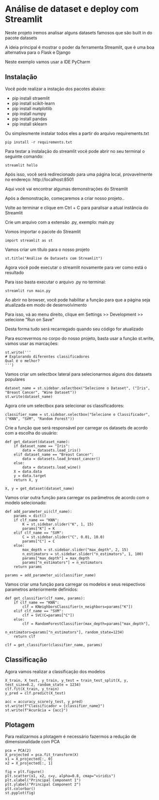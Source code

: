 # Análise de dataset e deploy com Streamlit

Neste projeto iremos analisar alguns datasets famosos que são built in do pacote datasets

A ideia principal é mostrar o poder da ferramenta Streamlit, que é uma boa alternativa para o Flask e Django

Neste exemplo vamos usar a IDE PyCharm

## Instalação

Você pode realizar a instação dos pacotes abaixo:
* pip install straemlit
* pip install scikit-learn
* pip install matplotlib
* pip install numpy
* pip install pandas
* pip install sklearn

Ou simplesmente instalar todos eles a partir do arquivo requirements.txt

```
pip install -r requirements.txt
```

Para testar a instalação do streamlit você pode abrir no seu terminal o seguinte comando:
```
streamlit hello
```
Após isso, você será redirecionado para uma página local, provavelmente no endereço: http://localhost:8501

Aqui você vai encontrar algumas demonstrações do Streamlit

Após a demonstração, começaremos a criar nosso projeto..

Volte ao terminar e clique em Ctrl + C para paralisar a atual instância do Streamlit

Crie um arquivo com a extensão .py, exemplo: main.py

Vomos importar o pacote do Streamlit
```
import streamlit as st
```
Vamos criar um título para o nosso projeto
```
st.title("Análise de Datasets com Streamlit")
```

Agora você pode executar o streamlit novamente para ver como está o resultado

Para isso basta executar o arquivo .py no terminal:
```
streamlit run main.py
```
Ao abrir no browser, você pode habilitar a função para que a página seja atualizada em modo de desenvolvimento

Para isso, vá ao menu direito, clique em Settings >> Development >> selecione "Run on Save"

Desta forma tudo será recarregado quando seu código for atualizado

Para escrevermos no corpo do nosso projeto, basta usar a função st.write, vamos usar as marcações:
```
st.write('''
# Explorando diferentes classificadores
Qual é o melhor?
''')
```
Vamos criar um selectbox lateral para selecionarmos alguns dos datasets populares
```
dataset_name = st.sidebar.selectbox("Selecione o Dataset", ("Iris", "Breast Cancer", "Wine Dataset"))
st.write(dataset_name)
```
Agora crie um selectbox para selecionar os classificadores:
```
classifier_name = st.sidebar.selectbox("Selecione o Classificador", ("KNN", "SVM", "Random Forest"))
```
Crie a função que será responsável por carregar os datasets de acordo com a escolha do usuário:
```
def get_dataset(dataset_name):
    if dataset_name == "Iris":
        data = datasets.load_iris()
    elif dataset_name == "Breast Cancer":
        data = datasets.load_breast_cancer()
    else:
        data = datasets.load_wine()
    X = data.data
    y = data.target
    return X, y

X, y = get_dataset(dataset_name)
```
Vamos criar outra função para carregar os parâmetros de acordo com o modelo selecionado:
```
def add_parameter_ui(clf_name):
    params = dict()
    if clf_name == "KNN":
        K = st.sidebar.slider("K", 1, 15)
        params["K"] = K
    elif clf_name == "SVM":
        C = st.sidebar.slider("C", 0.01, 10.0)
        params["C"] = C
    else:
        max_depth = st.sidebar.slider("max_depth", 2, 15)
        n_estimators = st.sidebar.slider("n_estimators", 1, 100)
        params["max_depth"] = max_depth
        params["n_estimators"] = n_estimators
    return params

params = add_parameter_ui(classifier_name)
```
Vamos criar uma função para carregar os modelos e seus respectivos parametros anteriormente definidos:
```
def get_classifier(clf_name, params):
    if clf_name == "KNN":
        clf = KNeighborsClassifier(n_neighbors=params["K"])
    elif clf_name == "SVM":
        clf = SVC(C=params["C"])
    else:
        clf = RandomForestClassifier(max_depth=params["max_depth"],
                                     n_estimators=params["n_estimators"], random_state=1234)
    return clf

clf = get_classifier(classifier_name, params)
```
## Classificação
Agora vamos realizar a classificação dos modelos
```
X_train, X_test, y_train, y_test = train_test_split(X, y, test_size=0.2, random_state = 1234)
clf.fit(X_train, y_train)
y_pred = clf.predict(X_test)

acc = accuracy_score(y_test, y_pred)
st.write(f"Classificador = {classifier_name}")
st.write(f"Acurácia = {acc}")
```
## Plotagem
Para realizarmos a plotagem é necessário fazermos a redução de dimensionalidade com PCA
```
pca = PCA(2)
X_projected = pca.fit_transform(X)
x1 = X_projected[:, 0]
x2 = X_projected[:, 1]

fig = plt.figure()
plt.scatter(x1, x2, c=y, alpha=0.8, cmap="viridis")
plt.xlabel("Principal Component 1")
plt.ylabel("Principal Component 2")
plt.colorbar()
st.pyplot(fig)
```
